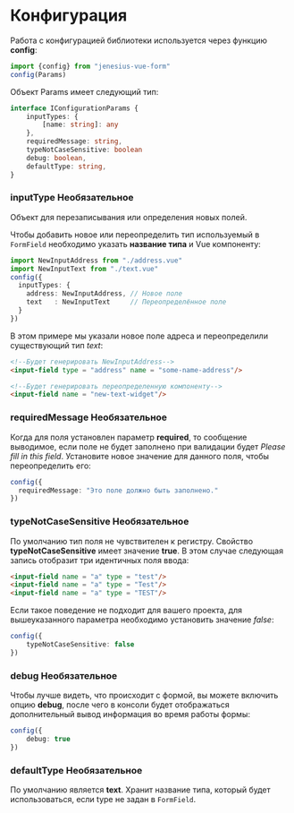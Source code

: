 # Конфигурация

Работа с конфигурацией библиотеки используется через функцию **config**:
```ts
import {config} from "jenesius-vue-form"
config(Params)
```

Объект Params имеет следующий тип:
```ts
interface IConfigurationParams {
	inputTypes: {
		[name: string]: any
	},
	requiredMessage: string,
	typeNotCaseSensitive: boolean
	debug: boolean,
	defaultType: string,
}
```

### inputType <Badge type = "info">Необязательное</Badge>
Объект для перезаписывания или определения новых полей.

Чтобы добавить новое или переопределить тип используемый в `FormField`
необходимо указать **название типа** и Vue компоненту:
```ts
import NewInputAddress from "./address.vue"
import NewInputText from "./text.vue"
config({
  inputTypes: {
    address: NewInputAddress, // Новое поле
    text   : NewInputText     // Переопределённое поле
  }
})
```
В этом примере мы указали новое поле адреса и переопределили существующий тип *text*:
```html
<!--Будет генерировать NewInputAddress-->
<input-field type = "address" name = "some-name-address"/>

<!--Будет генерировать переопределенную компоненту-->
<input-field name = "new-text-widget"/>
```
### requiredMessage <Badge type = "info">Необязательное</Badge>
Когда для поля установлен параметр **required**, то сообщение выводимое, если поле не будет заполнено при валидации будет
*Please fill in this field*. Установите новое значение для данного поля, чтобы переопределить его:
```ts
config({
  requiredMessage: "Это поле должно быть заполнено."
})
```

### typeNotCaseSensitive <Badge type = "info">Необязательное</Badge>

По умолчанию тип поля не чувствителен к регистру. Свойство **typeNotCaseSensitive** имеет значение **true**. В этом случае
следующая запись отобразит три идентичных поля ввода:
```html
<input-field name = "a" type = "test"/>
<input-field name = "a" type = "Test"/>
<input-field name = "a" type = "TEST"/>
```
Если такое поведение не подходит для вашего проекта, для вышеуказанного параметра необходимо установить значение *false*:
```ts
config({
	typeNotCaseSensitive: false
})
```

### debug <Badge type = "info">Необязательное</Badge>

Чтобы лучше видеть, что происходит с формой, вы можете включить опцию **debug**, после чего в консоли будет отображаться дополнительный вывод
информация во время работы формы:
```ts
config({
	debug: true
})
```

### defaultType <Badge type = "info">Необязательное</Badge>
По умолчанию является **text**. Хранит название типа, который будет использоваться, если type не задан в `FormField`.
